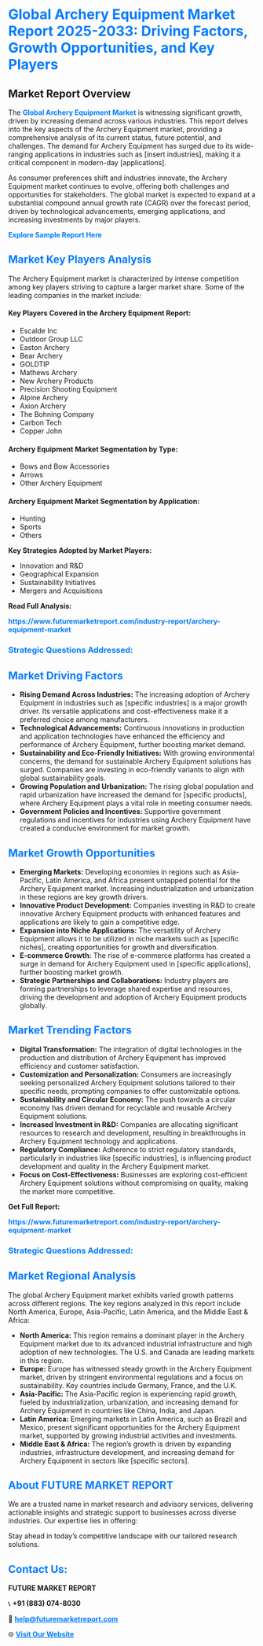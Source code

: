 <h1 style="color: #007BFF;">Global Archery Equipment Market Report 2025-2033: Driving Factors, Growth Opportunities, and Key Players</h1>

<section id="overview">
<h2>Market Report Overview</h2>
<p>The <a href="https://www.futuremarketreport.com/industry-report/archery-equipment-market" style="color: #007BFF; text-decoration: none;"><strong>Global Archery Equipment Market</strong></a> is witnessing significant growth, driven by increasing demand across various industries. This report delves into the key aspects of the Archery Equipment market, providing a comprehensive analysis of its current status, future potential, and challenges. The demand for Archery Equipment has surged due to its wide-ranging applications in industries such as [insert industries], making it a critical component in modern-day [applications].</p>
<p>As consumer preferences shift and industries innovate, the Archery Equipment market continues to evolve, offering both challenges and opportunities for stakeholders. The global market is expected to expand at a substantial compound annual growth rate (CAGR) over the forecast period, driven by technological advancements, emerging applications, and increasing investments by major players.</p>
</section>

<section id="overview">
<p><a href="https://www.futuremarketreport.com/request-sample/reportId=107457" style="color: #007BFF; text-decoration: none;"><strong>Explore Sample Report Here</strong></a></p>
</section>

<section id="key-players">
<h2 style="color: #007BFF;">Market Key Players Analysis</h2>
<p>The Archery Equipment market is characterized by intense competition among key players striving to capture a larger market share. Some of the leading companies in the market include:</p>
<h4>Key Players Covered in the Archery Equipment Report:</h4>
<ul><li>Escalde Inc</li><li>Outdoor Group LLC</li><li>Easton Archery</li><li>Bear Archery</li><li>GOLDTIP</li><li>Mathews Archery</li><li>New Archery Products</li><li>Precision Shooting Equipment</li><li>Alpine Archery</li><li>Axion Archery</li><li>The Bohning Company</li><li>Carbon Tech</li><li>Copper John</li></ul>
<h4>Archery Equipment Market Segmentation by Type:</h4>
<ul><li>Bows and Bow Accessories</li><li>Arrows</li><li>Other Archery Equipment</li></ul>

<h4>Archery Equipment Market Segmentation by Application:</h4>
<ul><li>Hunting</li><li>Sports</li><li>Others</li></ul>
<p><strong>Key Strategies Adopted by Market Players:</strong></p>
<ul>
<li>Innovation and R&D</li>
<li>Geographical Expansion</li>
<li>Sustainability Initiatives</li>
<li>Mergers and Acquisitions</li>
</ul>
</section>

<section>
<p><strong>Read Full Analysis: </strong></p><a href="https://www.futuremarketreport.com/industry-report/archery-equipment-market" style="color: #007BFF; text-decoration: none;"><strong>https://www.futuremarketreport.com/industry-report/archery-equipment-market</strong></a>
<h3 style="color: #007BFF;">Strategic Questions Addressed:</h3>
</section>

<section id="driving-factors">
<h2 style="color: #007BFF;">Market Driving Factors</h2>
<ul>
<li><strong>Rising Demand Across Industries:</strong> The increasing adoption of Archery Equipment in industries such as [specific industries] is a major growth driver. Its versatile applications and cost-effectiveness make it a preferred choice among manufacturers.</li>
<li><strong>Technological Advancements:</strong> Continuous innovations in production and application technologies have enhanced the efficiency and performance of Archery Equipment, further boosting market demand.</li>
<li><strong>Sustainability and Eco-Friendly Initiatives:</strong> With growing environmental concerns, the demand for sustainable Archery Equipment solutions has surged. Companies are investing in eco-friendly variants to align with global sustainability goals.</li>
<li><strong>Growing Population and Urbanization:</strong> The rising global population and rapid urbanization have increased the demand for [specific products], where Archery Equipment plays a vital role in meeting consumer needs.</li>
<li><strong>Government Policies and Incentives:</strong> Supportive government regulations and incentives for industries using Archery Equipment have created a conducive environment for market growth.</li>
</ul>
</section>

<section id="growth-opportunities">
<h2 style="color: #007BFF;">Market Growth Opportunities</h2>
<ul>
<li><strong>Emerging Markets:</strong> Developing economies in regions such as Asia-Pacific, Latin America, and Africa present untapped potential for the Archery Equipment market. Increasing industrialization and urbanization in these regions are key growth drivers.</li>
<li><strong>Innovative Product Development:</strong> Companies investing in R&D to create innovative Archery Equipment products with enhanced features and applications are likely to gain a competitive edge.</li>
<li><strong>Expansion into Niche Applications:</strong> The versatility of Archery Equipment allows it to be utilized in niche markets such as [specific niches], creating opportunities for growth and diversification.</li>
<li><strong>E-commerce Growth:</strong> The rise of e-commerce platforms has created a surge in demand for Archery Equipment used in [specific applications], further boosting market growth.</li>
<li><strong>Strategic Partnerships and Collaborations:</strong> Industry players are forming partnerships to leverage shared expertise and resources, driving the development and adoption of Archery Equipment products globally.</li>
</ul>
</section>

<section id="trending-factors">
<h2 style="color: #007BFF;">Market Trending Factors</h2>
<ul>
<li><strong>Digital Transformation:</strong> The integration of digital technologies in the production and distribution of Archery Equipment has improved efficiency and customer satisfaction.</li>
<li><strong>Customization and Personalization:</strong> Consumers are increasingly seeking personalized Archery Equipment solutions tailored to their specific needs, prompting companies to offer customizable options.</li>
<li><strong>Sustainability and Circular Economy:</strong> The push towards a circular economy has driven demand for recyclable and reusable Archery Equipment solutions.</li>
<li><strong>Increased Investment in R&D:</strong> Companies are allocating significant resources to research and development, resulting in breakthroughs in Archery Equipment technology and applications.</li>
<li><strong>Regulatory Compliance:</strong> Adherence to strict regulatory standards, particularly in industries like [specific industries], is influencing product development and quality in the Archery Equipment market.</li>
<li><strong>Focus on Cost-Effectiveness:</strong> Businesses are exploring cost-efficient Archery Equipment solutions without compromising on quality, making the market more competitive.</li>
</ul>
</section>

<section>
<p><strong>Get Full Report: </strong></p><a href="https://www.futuremarketreport.com/industry-report/archery-equipment-market" style="color: #007BFF; text-decoration: none;"><strong>https://www.futuremarketreport.com/industry-report/archery-equipment-market</strong></a>
<h3 style="color: #007BFF;">Strategic Questions Addressed:</h3>
</section>


<section id="regional-analysis">
<h2 style="color: #007BFF;">Market Regional Analysis</h2>
<p>The global Archery Equipment market exhibits varied growth patterns across different regions. The key regions analyzed in this report include North America, Europe, Asia-Pacific, Latin America, and the Middle East & Africa:</p>
<ul>
<li><strong>North America:</strong> This region remains a dominant player in the Archery Equipment market due to its advanced industrial infrastructure and high adoption of new technologies. The U.S. and Canada are leading markets in this region.</li>
<li><strong>Europe:</strong> Europe has witnessed steady growth in the Archery Equipment market, driven by stringent environmental regulations and a focus on sustainability. Key countries include Germany, France, and the U.K.</li>
<li><strong>Asia-Pacific:</strong> The Asia-Pacific region is experiencing rapid growth, fueled by industrialization, urbanization, and increasing demand for Archery Equipment in countries like China, India, and Japan.</li>
<li><strong>Latin America:</strong> Emerging markets in Latin America, such as Brazil and Mexico, present significant opportunities for the Archery Equipment market, supported by growing industrial activities and investments.</li>
<li><strong>Middle East & Africa:</strong> The region’s growth is driven by expanding industries, infrastructure development, and increasing demand for Archery Equipment in sectors like [specific sectors].</li>
</ul>
</section>

<footer>
<h2 style="color: #007BFF;">About FUTURE MARKET REPORT</h2>
<p>We are a trusted name in market research and advisory services, delivering actionable insights and strategic support to businesses across diverse industries. Our expertise lies in offering:</p>

<p>Stay ahead in today’s competitive landscape with our tailored research solutions.</p>

<h2 style="color: #007BFF;">Contact Us:</h2>
<p><strong>FUTURE MARKET REPORT</strong></p>
<p>📞 <strong>+91 (883) 074-8030</strong></p>
<p>📧 <strong><a href="mailto:help@futuremarketreport.com" style="color: #007BFF;">help@futuremarketreport.com</a></strong></p>
<p>🌐 <strong><a href="https://www.futuremarketreport.com/" style="color: #007BFF;">Visit Our Website</a></strong></p>
</footer>